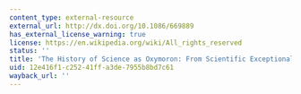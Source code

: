 ```yaml
---
content_type: external-resource
external_url: http://dx.doi.org/10.1086/669889
has_external_license_warning: true
license: https://en.wikipedia.org/wiki/All_rights_reserved
status: ''
title: 'The History of Science as Oxymoron: From Scientific Exceptionalism to Episcience'
uid: 12e416f1-c252-41ff-a3de-7955b8bd7c61
wayback_url: ''
---
```

